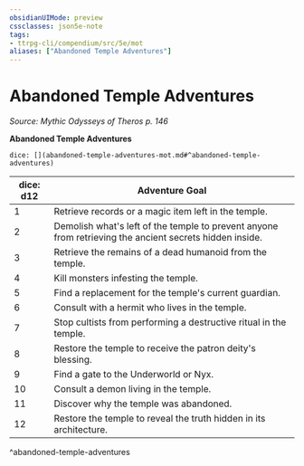 ```yaml
---
obsidianUIMode: preview
cssclasses: json5e-note
tags:
- ttrpg-cli/compendium/src/5e/mot
aliases: ["Abandoned Temple Adventures"]
---
```

# Abandoned Temple Adventures
*Source: Mythic Odysseys of Theros p. 146* 

**Abandoned Temple Adventures**

`dice: [](abandoned-temple-adventures-mot.md#^abandoned-temple-adventures)`

| dice: d12 | Adventure Goal |
|-----------|----------------|
| 1 | Retrieve records or a magic item left in the temple. |
| 2 | Demolish what's left of the temple to prevent anyone from retrieving the ancient secrets hidden inside. |
| 3 | Retrieve the remains of a dead humanoid from the temple. |
| 4 | Kill monsters infesting the temple. |
| 5 | Find a replacement for the temple's current guardian. |
| 6 | Consult with a hermit who lives in the temple. |
| 7 | Stop cultists from performing a destructive ritual in the temple. |
| 8 | Restore the temple to receive the patron deity's blessing. |
| 9 | Find a gate to the Underworld or Nyx. |
| 10 | Consult a demon living in the temple. |
| 11 | Discover why the temple was abandoned. |
| 12 | Restore the temple to reveal the truth hidden in its architecture. |
^abandoned-temple-adventures